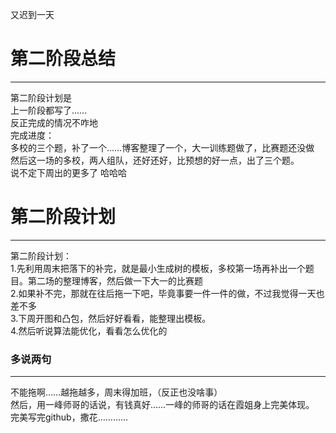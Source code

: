 又迟到一天
# 第二阶段总结
---------
   第二阶段计划是<br>
   上一阶段都写了……<br>
   反正完成的情况不咋地<br>
   完成进度：<br>
   多校的三个题，补了一个……博客整理了一个，大一训练题做了，比赛题还没做<br>
   然后这一场的多校，两人组队，还好还好，比预想的好一点，出了三个题。<br>
   说不定下周出的更多了  哈哈哈<br>
   
# 第二阶段计划
---------   
  第二阶段计划：<br>
  1.先利用周末把落下的补完，就是最小生成树的模板，多校第一场再补出一个题目。第二场的整理博客，然后做一下大一的比赛题<br>
  2.如果补不完，那就在往后拖一下吧，毕竟事要一件一件的做，不过我觉得一天也差不多<br>
  3.下周开图和凸包，然后好好看看，能整理出模板。<br>
  4.然后听说算法能优化，看看怎么优化的<br>
  
  
### 多说两句
-------
  不能拖啊……越拖越多，周末得加班，（反正也没啥事）<br>
  然后，用一峰师哥的话说，有钱真好……一峰的师哥的话在霞姐身上完美体现。<br>
  完美写完github，撒花…………
